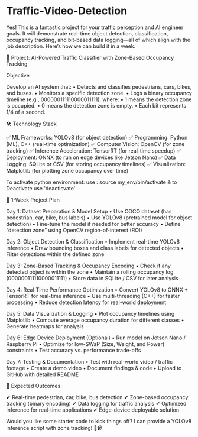 # Traffic-Video-Detection
Yes! This is a fantastic project for your traffic perception and AI engineer goals. It will demonstrate real-time object detection, classification, occupancy tracking, and bit-based data logging—all of which align with the job description. Here’s how we can build it in a week.

🚦 Project: AI-Powered Traffic Classifier with Zone-Based Occupancy Tracking

Objective

Develop an AI system that:
	•	Detects and classifies pedestrians, cars, bikes, and buses.
	•	Monitors a specific detection zone.
	•	Logs a binary occupancy timeline (e.g., 000000111110000011111), where:
	•	1 means the detection zone is occupied.
	•	0 means the detection zone is empty.
	•	Each bit represents 1/4 of a second.

🛠️ Technology Stack

✅ ML Frameworks: YOLOv8 (for object detection)
✅ Programming: Python (ML), C++ (real-time optimization)
✅ Computer Vision: OpenCV (for zone tracking)
✅ Inference Acceleration: TensorRT (for real-time speedup)
✅ Deployment: ONNX (to run on edge devices like Jetson Nano)
✅ Data Logging: SQLite or CSV (for storing occupancy timelines)
✅ Visualization: Matplotlib (for plotting zone occupancy over time)

To activate python environment:
use : source my_env/bin/activate & to Deactivate use 'deacticvate'


📅 1-Week Project Plan

Day 1: Dataset Preparation & Model Setup
	•	Use COCO dataset (has pedestrian, car, bike, bus labels)
	•	Use YOLOv8 (pretrained model for object detection)
	•	Fine-tune the model if needed for better accuracy
	•	Define “detection zone” using OpenCV region-of-interest (ROI)

Day 2: Object Detection & Classification
	•	Implement real-time YOLOv8 inference
	•	Draw bounding boxes and class labels for detected objects
	•	Filter detections within the defined zone

Day 3: Zone-Based Tracking & Occupancy Encoding
	•	Check if any detected object is within the zone
	•	Maintain a rolling occupancy log (000000111110000011111)
	•	Store data in SQLite / CSV for later analysis

Day 4: Real-Time Performance Optimization
	•	Convert YOLOv8 to ONNX + TensorRT for real-time inference
	•	Use multi-threading (C++) for faster processing
	•	Reduce detection latency for real-world deployment

Day 5: Data Visualization & Logging
	•	Plot occupancy timelines using Matplotlib
	•	Compute average occupancy duration for different classes
	•	Generate heatmaps for analysis

Day 6: Edge Device Deployment (Optional)
	•	Run model on Jetson Nano / Raspberry Pi
	•	Optimize for low-SWaP (Size, Weight, and Power) constraints
	•	Test accuracy vs. performance trade-offs

Day 7: Testing & Documentation
	•	Test with real-world video / traffic footage
	•	Create a demo video
	•	Document findings & code
	•	Upload to GitHub with detailed README

🚀 Expected Outcomes

✔ Real-time pedestrian, car, bike, bus detection
✔ Zone-based occupancy tracking (binary encoding)
✔ Data logging for traffic analysis
✔ Optimized inference for real-time applications
✔ Edge-device deployable solution

Would you like some starter code to kick things off? I can provide a YOLOv8 inference script with zone tracking! 🚦📹
